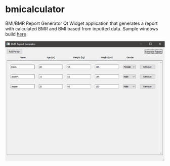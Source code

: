 # bmicalculator
BMI/BMR Report Generator
Qt Widget application that generates a report with calculated BMR and BMI based from inputted data. Sample windows build [here](https://github.com/Epus/bmicalculator/tree/master/release)

<img src="https://github.com/Epus/bmicalculator/blob/master/sample/app.png">
